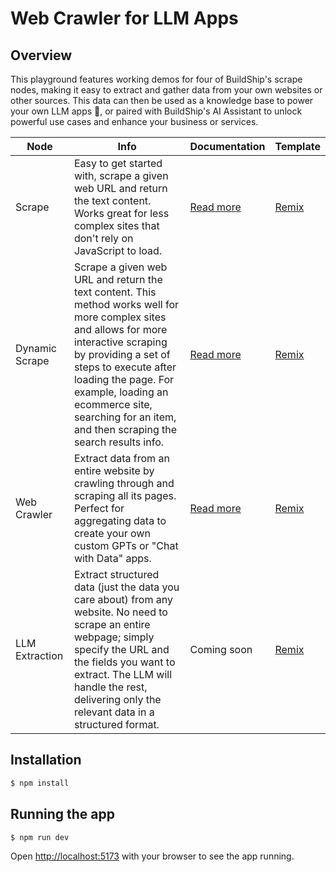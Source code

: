 # Web Crawler for LLM Apps

## Overview

This playground features working demos for four of BuildShip's scrape nodes, making it easy to extract and gather data from your own websites or other sources. This data can then be used as a knowledge base to power your own LLM apps 🤖, or paired with BuildShip's AI Assistant to unlock powerful use cases and enhance your business or services.

| Node           | Info                                                                                                                                                                                                                                                                                                                | Documentation                                                                | Template                                                                |
| -------------- | ------------------------------------------------------------------------------------------------------------------------------------------------------------------------------------------------------------------------------------------------------------------------------------------------------------------- | ---------------------------------------------------------------------------- | ----------------------------------------------------------------------- |
| Scrape         | Easy to get started with, scrape a given web URL and return the text content. Works great for less complex sites that don't rely on JavaScript to load.                                                                                                                                                             | [Read more](https://docs.buildship.com/utility-nodes/scrape-web-url)         | [Remix](https://buildship.app/remix?template=scrape-static-site)        |
| Dynamic Scrape | Scrape a given web URL and return the text content. This method works well for more complex sites and allows for more interactive scraping by providing a set of steps to execute after loading the page. For example, loading an ecommerce site, searching for an item, and then scraping the search results info. | [Read more](https://docs.buildship.com/utility-nodes/scrape-web-url-dynamic) | [Remix](https://buildship.app/remix?template=scrape-dynamic-site)       |
| Web Crawler    | Extract data from an entire website by crawling through and scraping all its pages. Perfect for aggregating data to create your own custom GPTs or "Chat with Data" apps.                                                                                                                                           | [Read more](https://docs.buildship.com/utility-nodes/crawler)                | [Remix](https://buildship.app/remix?template=gpt-crawler)               |
| LLM Extraction | Extract structured data (just the data you care about) from any website. No need to scrape an entire webpage; simply specify the URL and the fields you want to extract. The LLM will handle the rest, delivering only the relevant data in a structured format.                                                    | Coming soon                                                                  | [Remix](https://buildship.app/remix?template=openai-extract-hackernews) |

## Installation

```sh
$ npm install
```

## Running the app

```sh
$ npm run dev
```

Open [http://localhost:5173](http://localhost:5173) with your browser to see the app running.
